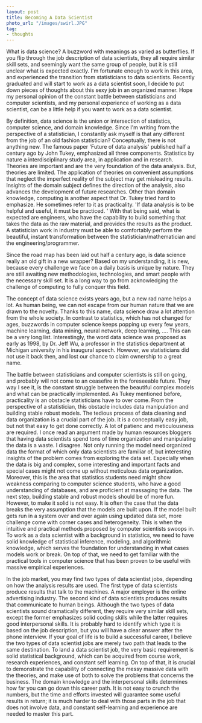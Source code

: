 ```yaml
---
layout: post
title: Becoming A Data Scientist
photo_url: "/images/swirl.JPG"
tag:
- thoughts
---
```



What is data science? A buzzword with meanings as varied as butterflies.  If you flip through the job description of data scientists, they all require similar skill sets, and seemingly want the same group of people, but it is still unclear what is expected exactly.  I'm fortunate enough to work in this area, and experienced the transition from statisticians to data scientists.  Recently graduated and will start to work as a data scientist soon, I decide to put down pieces of thoughts about this sexy job in an organized manner.  Hope my personal opinion of the constant battle between statisticians and computer scientists, and my personal experience of working as a data scientist, can be a little help if you want to work as a data scientist.  


By definition, data science is the union or intersection of statistics, computer science, and domain knowledge. Since I'm writing from the perspective of a statistician, I constantly ask myself is that any different from the job of an old fashion statistician?  Conceptually, there is not anything new.  The famous paper 'Future of data analysis' published half a century ago by John Tukey, emphasized all three components.  Statistics by nature a interdisciplinary study area, in application and in research. Theories are important and are the very foundation of the data analysis.  But, theories are limited.  The application of theories on convenient assumptions that neglect the imperfect reality of the subject may get misleading results.  Insights of the domain subject defines the direction of the analysis, also advances the development of future researches.  Other than domain knowledge, computing is another aspect that Dr. Tukey tried hard to emphasize. He sometimes refer to it as practicality.  'If data analysis is to be helpful and useful, it must be practiced. '  With that being said, what is expected are engineers, who have the capability to build something that takes the data as the raw material, and provides the results as the product.  A statistician work in industry must be able to comfortably perform the beautiful, instant transformation between the statistician/mathematician and the engineering/programmer. 

Since the road map has been laid out half a century ago, is data science really an old gift in a new wrapper?  Based on my understanding, it is new, because every challenge we face on a daily basis is unique by nature.  They are still awaiting new methodologies, technologies, and smart people with the necessary skill set.  It is a long way to go from acknowledging the challenge of computing to fully conquer this field.  

The concept of data science exists years ago, but a new rad name helps a lot.  As human being, we can not escape from our human nature that we are drawn to the novelty.  Thanks to this name, data science draw a lot attention from the whole society.  In contrast to statistics, which has not changed for ages, buzzwords in computer science keeps popping up every few years, machine learning, data mining, neural network, deep learning, ....  This can be a very long list.  Interestingly, the word data science was proposed as early as 1998, by Dr. Jeff Wu, a professor in the statistics department at Michigan university in his inaugural speech.  However, we statisticians did not use it back then, and lost our chance to claim ownership to a great name. 



The battle between statisticians and computer scientists is still on going, and probably will not come to an ceasefire in the foreseeable future.  They way I see it, is the constant struggle between the beautiful complex models and what can be practically implemented.  As Tukey mentioned before, practicality is an obstacle statisticians have to over come.  From the perspective of a statistician, this obstacle includes data manipulation and building stable robust models.  The tedious process of data cleaning and data organization is a crucial part of the job.  It is a conceptually easy job, but not that easy to get done correctly.  A lot of patienc and meticulousness are required.  I once read an argument made by human resources bloggers that having data scientists spend tons of time organization and manipulating the data is a waste.  I disagree.  Not only running the model need organized data the format of which only data scientists are familiar of, but interesting insights of the problem comes from exploring the data set.  Especially when the data is big and complex, some interesting and important facts and special cases might not come up without meticulous data organization.  Moreover, this is the area that statistics students need might show weakness comparing to computer science students, who have a good understanding of databases, and are proficient at massaging the data.  The next step, building stable and robust models should be of more fun.  However, to make it solid is not easy.  It is often the case that the data breaks the very assumption that the models are built upon.  If the model built gets run in a system over and over again using updated data set, more challenge come with corner cases and heterogeneity.  This is when the intuitive and practical methods proposed by computer scientists swoops in.  To work as a data scientist with a background in statistics, we need to have solid knowledge of statistical inference, modeling, and algorithmic knowledge, which serves the foundation for understanding in what cases models work or break.  On top of that, we need to get familiar with the practical tools in computer science that has been proven to be useful with massive empirical experiences.



In the job market, you may find two types of data scientist jobs, depending on how the analysis results are used.  The first type of data scientists produce results that talk to the machines.  A major employer is the online advertising industry.  The second kind of data scientists produces results that communicate to human beings.  Although the two types of data scientists sound dramatically different, they require very similar skill sets, except the former emphasizes solid coding skills while the latter requires good interpersonal skills.  It is probably hard to identify which type it is based on the job description, but you will have a clear answer after the phone interview.  If your goal of life is to build a successful career, I believe the two types of data scientist jobs are merely two path that leads to the same destination.  To land a data scientist job, the very basic requirement is solid statistical background, which can be acquired from course work, research experiences, and constant self learning.  On top of that, it is crucial to demonstrate the capability of connecting the messy massive data with the theories, and make use of both to solve the problems that concerns the business.  The domain knowledge and the interpersonal skills determines how far you can go down this career path.  It is not easy to crunch the numbers, but the time and efforts invested will guarantee some useful results in return;  it is much harder to deal with those parts in the job that does not involve data, and constant self-learning and experience are needed to master this part. 
